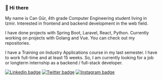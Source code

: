 ### 👋 Hi there
My name is Can Gür, 4th grade Computer Engineering student living in Izmir. Interested in frontend and backend development in the web field.

I have done projects with Spring Boot, Laravel, React, Python. Currently working on projects with Golang and Vue. You can check out my repositories.

I have a Training on Industry Applications course in my last semester. I have to work full-time and at least 15 weeks. So, I am currently looking for a job or longterm internship as a backend / full-stack developer.

[![Linkedin badge](https://img.shields.io/badge/cangur-0654a7?style=for-the-badge&logo=linkedin&logoColor=white)](https://www.linkedin.com/in/cangur/)
[![Twitter badge](https://img.shields.io/badge/CodeEmAll-228dff?style=for-the-badge&logo=twitter&logoColor=white)](https://www.twitter.com/CodeEmAll/)
[![Instagram badge](https://img.shields.io/badge/cvngur-cd366b?style=for-the-badge&logo=instagram&logoColor=white)](https://www.instagram.com/cvngur/)
<!--
## 🧠 Know / Using

<img src="https://www.vectorlogo.zone/logos/python/python-icon.svg" height=36 title="Python"/> <img src="https://raw.githubusercontent.com/github/explore/master/topics/javascript/javascript.png" height=36 title="Javascript"/> <img src="https://www.vectorlogo.zone/logos/vuejs/vuejs-icon.svg" height=36 title="Vue" /> <img src="https://www.vectorlogo.zone/logos/java/java-icon.svg" height=36 title="Java"/><img src="https://www.vectorlogo.zone/logos/springio/springio-icon.svg" height=36 title="Spring"/> <img src="https://www.vectorlogo.zone/logos/couchbase/couchbase-icon.svg" height=36  title="Couchbase"> <img src="https://www.vectorlogo.zone/logos/mysql/mysql-icon.svg" height=36 title="MySQL"> <img src="https://www.vectorlogo.zone/logos/visualstudio_code/visualstudio_code-icon.svg" height=36  title="Visual Studio Code"> <img src="https://www.vectorlogo.zone/logos/linux/linux-icon.svg" height=36  title="Linux"> <img src="https://www.vectorlogo.zone/logos/git-scm/git-scm-icon.svg" height=36  title="Git"> <img src="https://www.vectorlogo.zone/logos/github/github-icon.svg" height=36 title="Github">

## 📖 Learning

<img src="https://www.vectorlogo.zone/logos/golang/golang-official.svg" height=36 title="Golang"/> <img src="https://www.vectorlogo.zone/logos/flutterio/flutterio-icon.svg" height=36  title="Flutter"> 

## 📝 Github Stats

<div>
<img height="180em" src="https://github-readme-stats.vercel.app/api?username=cvngur&count_private=true&show_icons=true&theme=vision-friendly-dark">
<img height="180em" src="https://github-readme-stats.vercel.app/api/top-langs/?username=cvngur&langs_count=8&layout=compact&theme=vision-friendly-dark&hide=scss,html">
</div>
-->
